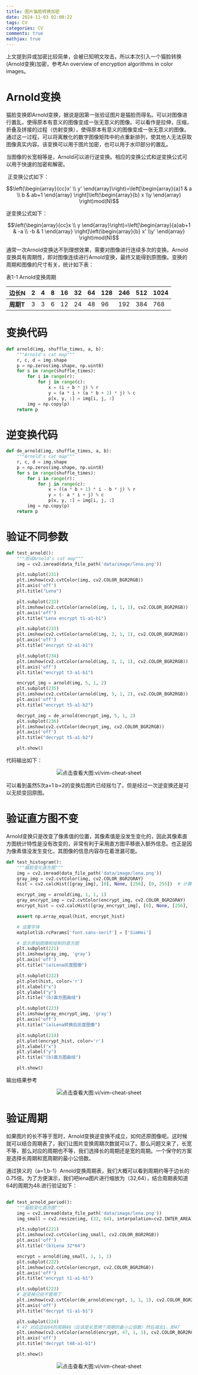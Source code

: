 ```yaml
---
title: 图片猫脸转换加密
date: 2024-11-03 02:00:22
tags: CV
categories: CV
comments: true
mathjax: true
---
```




上文提到异或加密比较简单，会被已知明文攻击。所以本次引入一个猫脸转换(Arnold变换)加密，参考An overview of encryption algorithms in color images。

<!--more-->

# Arnold变换

猫脸变换即Arnold变换，据说是因第一张验证图片是猫脸而得名。可以对图像进行置乱，使得原本有意义的图像变成一张无意义的图像。可以看作是拉伸，压缩，折叠及拼接的过程（仿射变换），使得原本有意义的图像变成一张无意义的图像。通过这一过程，可以将离散化的数字图像矩阵中的点重新排列，使其他人无法获取图像真实内容。该变换可以用于图片加密，也可以用于水印部分的置乱。

当图像的长宽相等是，Arnold可以进行逆变换。相应的变换公式和逆变换公式可以用于快速的加密和解密。

​	正变换公式如下：

$$\left(\begin{array}{cc}x' \\ y' \end{array}\right)=\left[\begin{array}{a}1 & a \\ b & ab+1 \end{array} \right]\left(\begin{array}{b} x \\y \end{array} \right)mod(N)$$



逆变换公式如下：

$$\left(\begin{array}{cc}x \\ y \end{array}\right)=\left[\begin{array}{a}ab+1 & -a \\ -b & 1 \end{array} \right]\left(\begin{array}{b} x' \\y' \end{array} \right)mod(N)$$



通常一次Arnold变换达不到理想效果，需要对图像进行连续多次的变换。Arnold变换具有周期性，即对图像连续进行Arnold变换，最终又能得到原图像。变换的周期和图像的尺寸有关，统计如下表：

表1-1 Arnold变换周期

| 边长N     | 2    | 4    | 8    | 16   | 32   | 64   | 128  | 246  | 512  | 1024 |
| --------- | ---- | ---- | ---- | ---- | ---- | ---- | ---- | ---- | ---- | ---- |
| **周期T** | 3    | 3    | 6    | 12   | 24   | 48   | 96   | 192  | 384  | 768  |





# 变换代码



```python
def arnold(img, shuffle_times, a, b):
    """Arnold's cat map"""
    r, c, d = img.shape
    p = np.zeros(img.shape, np.uint8)
    for s in range(shuffle_times):
        for i in range(r):
            for j in range(c):
                x = (i + b * j) % r
                y = (a * i + (a * b + 1) * j) % c
                p[x, y, :] = img[i, j, :]
        img = np.copy(p)
    return p
```





# 逆变换代码

```python
def de_arnold(img, shuffle_times, a, b):
    """Arnold's cat map"""
    r, c, d = img.shape
    p = np.zeros(img.shape, np.uint8)
    for s in range(shuffle_times):
        for i in range(r):
            for j in range(c):
                x = ((a * b + 1) * i - b * j) % r
                y = (- a * i + j) % c
                p[x, y, :] = img[i, j, :]
        img = np.copy(p)
    return p

```





# 验证不同参数



```python
def test_arnold():
    """测试Arnold's cat map"""
    img = cv2.imread(data_file_path('data/image/lena.png'))

    plt.subplot(231)
    plt.imshow(cv2.cvtColor(img, cv2.COLOR_BGR2RGB))
    plt.axis('off')
    plt.title("Lena")

    plt.subplot(232)
    plt.imshow(cv2.cvtColor(arnold(img, 1, 1, 1), cv2.COLOR_BGR2RGB))
    plt.axis('off')
    plt.title("Lena encrypt t1-a1-b1")

    plt.subplot(233)
    plt.imshow(cv2.cvtColor(arnold(img, 2, 1, 1), cv2.COLOR_BGR2RGB))
    plt.axis('off')
    plt.title("encrypt t2-a1-b1")

    plt.subplot(234)
    plt.imshow(cv2.cvtColor(arnold(img, 3, 1, 1), cv2.COLOR_BGR2RGB))
    plt.axis('off')
    plt.title("encrypt t3-a1-b1")

    encrypt_img = arnold(img, 5, 1, 2)
    plt.subplot(235)
    plt.imshow(cv2.cvtColor(arnold(img, 5, 1, 2), cv2.COLOR_BGR2RGB))
    plt.axis('off')
    plt.title("encrypt t5-a1-b2")

    decrypt_img = de_arnold(encrypt_img, 5, 1, 2)
    plt.subplot(236)
    plt.imshow(cv2.cvtColor(decrypt_img, cv2.COLOR_BGR2RGB))
    plt.axis('off')
    plt.title("decrypt t5-a1-b2")

    plt.show()
```



代码输出如下：

<center><img src="图片猫脸转换加密/arnold.png" alt="点击查看大图:vi/vim-cheat-sheet" /></center>

可以看到虽然5次a=1 b=2的变换后图片已经摇匀了，但是经过一次逆变换还是可以无损变回原图。







# 验证直方图不变

Arnold变换只是改变了像素值的位置，其像素值是没发生变化的，因此其像素直方图统计特性是没有改变的，非常有利于采用直方图平移嵌入额外信息。也正是因为像素值没发生变化，其图像的信息内容存在着泄漏可能。

```python
def test_histogram():
    """猫脸变化直方图"""
    img = cv2.imread(data_file_path('data/image/lena.png'))
    gray_img = cv2.cvtColor(img, cv2.COLOR_BGR2GRAY)
    hist = cv2.calcHist([gray_img], [0], None, [256], [0, 255])  # 计算图像第一个通道的直方图

    encrypt_img = arnold(img, 1, 1, 1)
    gray_encrypt_img = cv2.cvtColor(encrypt_img, cv2.COLOR_BGR2GRAY)
    encrypt_hist = cv2.calcHist([gray_encrypt_img], [0], None, [256], [0, 255])  # 计算图像第一个通道的直方图

    assert np.array_equal(hist, encrypt_hist)

    # 设置字体
    matplotlib.rcParams['font.sans-serif'] = ['SimHei']

    # 显示原始图像和绘制的直方图
    plt.subplot(221)
    plt.imshow(gray_img, 'gray')
    plt.axis('off')
    plt.title("(a)Lena灰度图像")

    plt.subplot(222)
    plt.plot(hist, color='r')
    plt.xlabel("x")
    plt.ylabel("y")
    plt.title("(b)直方图曲线")

    plt.subplot(223)
    plt.imshow(gray_encrypt_img, 'gray')
    plt.axis('off')
    plt.title("(a)Lena转换后灰度图像")

    plt.subplot(224)
    plt.plot(encrypt_hist, color='r')
    plt.xlabel("x")
    plt.ylabel("y")
    plt.title("(b)直方图曲线")

    plt.show()
```



输出结果参考



<center><img src="图片猫脸转换加密/hist.png" alt="点击查看大图:vi/vim-cheat-sheet" /></center>



# 验证周期



如果图片的长不等于宽时，Arnold变换逆变换不成立，如何还原图像呢。这时候就可以结合周期表了，我们让图片变换周期次数就可以了。那么问题又来了，长宽不等，那么对应的周期也不等，我们选择长的周期还是宽的周期。一个保守的方案是选择长周期和宽周期的最小公倍数。

通过狭义的（a=1,b-1）Arnold变换周期表，我们大概可以看到周期约等于边长的0.75倍。为了方便演示，我们吧lena图片进行缩放为（32,64），结合周期表知道64的周期为48.进行验证如下：



```python
 
def test_arnold_period():
    """猫脸变化直方图"""
    img = cv2.imread(data_file_path('data/image/lena.png'))
    img_small = cv2.resize(img, (32, 64), interpolation=cv2.INTER_AREA)

    plt.subplot(221)
    plt.imshow(cv2.cvtColor(img_small, cv2.COLOR_BGR2RGB))
    plt.axis('off')
    plt.title("(b)Lena 32*64")

    encrypt = arnold(img_small, 1, 1, 1)
    plt.subplot(222)
    plt.imshow(cv2.cvtColor(encrypt, cv2.COLOR_BGR2RGB))
    plt.axis('off')
    plt.title("encrypt t1-a1-b1")

    plt.subplot(223)
    # 逆变换已经不管用了
    plt.imshow(cv2.cvtColor(de_arnold(encrypt, 1, 1, 1), cv2.COLOR_BGR2RGB))
    plt.axis('off')
    plt.title("decrypt t1-a1-b1")

    plt.subplot(224)
    # 47 对应边长64的周期48（应该是长宽两个周期的最小公倍数）然后减去1，即47
    plt.imshow(cv2.cvtColor(arnold(encrypt, 47, 1, 1), cv2.COLOR_BGR2RGB))
    plt.axis('off')
    plt.title("decrypt t48-a1-b1")

    plt.show()

```



<center><img src="图片猫脸转换加密/period.png" alt="点击查看大图:vi/vim-cheat-sheet" /></center>







